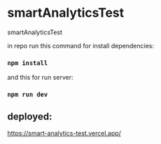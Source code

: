 # smartAnalyticsTest
smartAnalyticsTest

in repo run this command for install dependencies:
### `npm install`
and this for run server:
### `npm run dev`

## deployed:

https://smart-analytics-test.vercel.app/